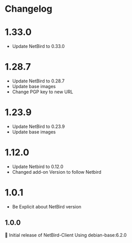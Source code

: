 # Changelog
# 1.33.0
- Update NetBird to 0.33.0

# 1.28.7
- Update NetBird to 0.28.7
- Update base images
- Change PGP key to new URL

# 1.23.9
- Update NetBird to 0.23.9
- Update base images

# 1.12.0
- Update Netbird to 0.12.0
- Changed add-on Version to follow Netbird

# 1.0.1
- Be Explicit about NetBird version

## 1.0.0
:tada: Initial release of NetBird-Client
Using debian-base:6.2.0
